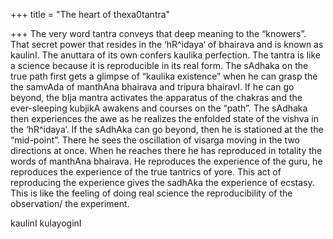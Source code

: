 +++
title = "The heart of thexa0tantra"

+++
The very word tantra conveys that deep meaning to the “knowers”. That
secret power that resides in the ‘hR^idaya‘ of bhairava and is known as
kaulinI. The anuttara of its own confers kaulika perfection. The tantra
is like a science because it is reproducible in its real form. The
sAdhaka on the true path first gets a glimpse of “kaulika existence”
when he can grasp the the samvAda of manthAna bhairava and tripura
bhairavI. If he can go beyond, the bIja mantra activates the apparatus
of the chakras and the ever-sleeping kubjikA awakens and courses on the
“path”. The sAdhaka then experiences the awe as he realizes the
enfolded state of the vishva in the ‘hR^idaya‘. If the sAdhAka can go
beyond, then he is stationed at the the “mid-point”. There he sees the
oscillation of visarga moving in the two directions at once. When he
reaches there he has reproduced in totality the words of manthAna
bhairava. He reproduces the experience of the guru, he reproduces the
experience of the true tantrics of yore. This act of reproducing the
experience gives the sadhAka the experience of ecstasy. This is like the
feeling of doing real science the reproducibility of the observation/
the experiment.

kaulinI kulayoginI
